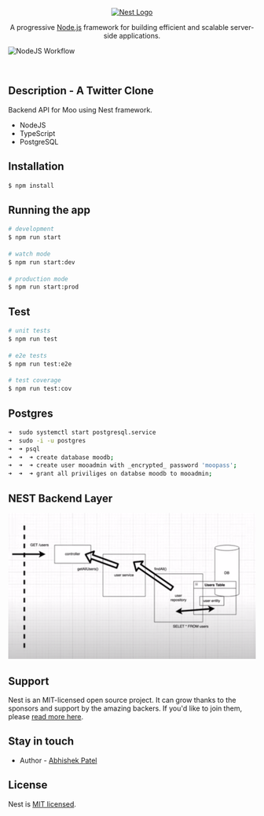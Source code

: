 <p align="center">
  <a href="http://nestjs.com/" target="blank"><img src="https://nestjs.com/img/logo_text.svg" width="320" alt="Nest Logo" /></a>
</p>

[circleci-image]: https://img.shields.io/circleci/build/github/nestjs/nest/master?token=abc123def456
[circleci-url]: https://circleci.com/gh/nestjs/nest

  <p align="center">A progressive <a href="http://nodejs.org" target="_blank">Node.js</a> framework for building efficient and scalable server-side applications.</p>


  ![NodeJS Workflow](https://github.com/abhishekpatel946/Twitter-Backend/actions/workflows/nodejs.yml/badge.svg)


  <!--[![Backers on Open Collective](https://opencollective.com/nest/backers/badge.svg)](https://opencollective.com/nest#backer)
  [![Sponsors on Open Collective](https://opencollective.com/nest/sponsors/badge.svg)](https://opencollective.com/nest#sponsor)-->

<br />

## Description - A Twitter Clone
Backend API for Moo using Nest framework.
- NodeJS
- TypeScript
- PostgreSQL

## Installation

```bash
$ npm install
```

## Running the app

```bash
# development
$ npm run start

# watch mode
$ npm run start:dev

# production mode
$ npm run start:prod
```

## Test

```bash
# unit tests
$ npm run test

# e2e tests
$ npm run test:e2e

# test coverage
$ npm run test:cov
```

## Postgres

```bash
➜  sudo systemctl start postgresql.service
➜  sudo -i -u postgres
➜  ➜ psql
➜  ➜  ➜ create database moodb;
➜  ➜  ➜ create user mooadmin with _encrypted_ password 'moopass';
➜  ➜  ➜ grant all priviliges on databse moodb to mooadmin;
```

## NEST Backend Layer

![img](/assets/nest-backend-layers.png)


## Support

Nest is an MIT-licensed open source project. It can grow thanks to the sponsors and support by the amazing backers. If you'd like to join them, please [read more here](https://docs.nestjs.com/support).

## Stay in touch

- Author - [Abhishek Patel](https://github.com/abhishekpatel946)

## License

Nest is [MIT licensed](LICENSE).
